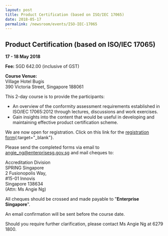 ```yaml
---
layout: post
title: Product Certification (based on ISO/IEC 17065)
date: 2018-05-17
permalink: /newsroom/events/ISO-IEC-17065
---
```

## Product Certification (based on ISO/IEC 17065)
**17 - 18 May 2018**

**Fee:**  SGD 642.00 (inclusive of GST)
 
**Course Venue:**  
Village Hotel Bugis  
390 Victoria Street, Singapore 188061  
 
This 2-day course is to provide the participants:
* An overview of the conformity assessment requirements established in ISO/IEC 17065:2012 through lectures, discussions and work exercises.
* Gain insights into the content that would be useful in developing and maintaining effective product certification scheme.
 
We are now open for registration.  Click on this link for the [registration form](/files/events/Registration%20form%20(ISO_IEC17065)17-18%20May%202018-r1.docx){:target="_blank"}.

Please send the completed forms via email to [angie_ng@enterprisesg.gov.sg](mailto:angie_ng@enterprisesg.gov.sg) and mail cheques to:

Accreditation Division  
SPRING Singapore  
2 Fusionopolis Way,  
#15-01 Innovis  
Singapore 138634  
(Attn: Ms Angie Ng)

All cheques should be crossed and made payable to "**Enterprise Singapore**".   
 
An email confirmation will be sent before the course date.  
 
Should you require further clarification, please contact Ms Angie Ng at 6279 1800.
